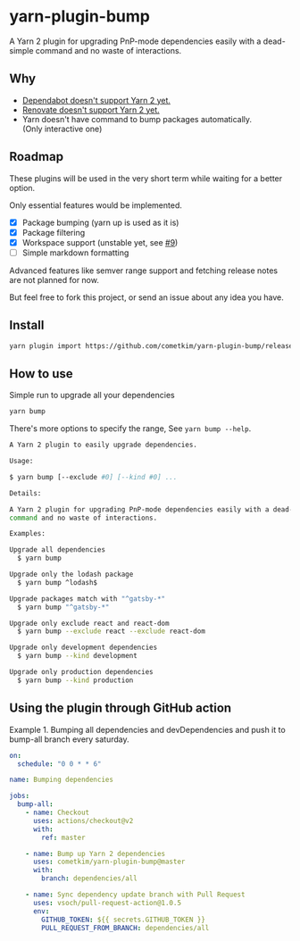 # yarn-plugin-bump

A Yarn 2 plugin for upgrading PnP-mode dependencies easily with a dead-simple command and no waste of interactions.

## Why

- [Dependabot doesn't support Yarn 2 yet.](https://github.com/dependabot/dependabot-core/issues/1297)
- [Renovate doesn't support Yarn 2 yet.](https://github.com/renovatebot/renovate/issues/5230)
- Yarn doesn't have command to bump packages automatically.\
  (Only interactive one)

## Roadmap

These plugins will be used in the very short term while waiting for a better option.

Only essential features would be implemented.

- [x] Package bumping (yarn up is used as it is)
- [x] Package filtering
- [x] Workspace support (unstable yet, see [#9](https://github.com/cometkim/yarn-plugin-bump/issues/9))
- [ ] Simple markdown formatting

Advanced features like semver range support and fetching release notes are not planned for now.

But feel free to fork this project, or send an issue about any idea you have.

## Install

```bash
yarn plugin import https://github.com/cometkim/yarn-plugin-bump/releases/download/v0.0.7/plugin-bump.js
```

## How to use

Simple run to upgrade all your dependencies

```bash
yarn bump
```

There's more options to specify the range, See `yarn bump --help`.

```bash
A Yarn 2 plugin to easily upgrade dependencies.

Usage:

$ yarn bump [--exclude #0] [--kind #0] ...

Details:

A Yarn 2 plugin for upgrading PnP-mode dependencies easily with a dead-simple
command and no waste of interactions.

Examples:

Upgrade all dependencies
  $ yarn bump

Upgrade only the lodash package
  $ yarn bump ^lodash$

Upgrade packages match with "^gatsby-*"
  $ yarn bump "^gatsby-*"

Upgrade only exclude react and react-dom
  $ yarn bump --exclude react --exclude react-dom

Upgrade only development dependencies
  $ yarn bump --kind development

Upgrade only production dependencies
  $ yarn bump --kind production
```

## Using the plugin through GitHub action

Example 1. Bumping all dependencies and devDependencies and push it to bump-all branch every saturday.

```yml
on:
  schedule: "0 0 * * 6"

name: Bumping dependencies

jobs:
  bump-all:
    - name: Checkout
      uses: actions/checkout@v2
      with:
        ref: master

    - name: Bump up Yarn 2 dependencies
      uses: cometkim/yarn-plugin-bump@master
      with:
        branch: dependencies/all

    - name: Sync dependency update branch with Pull Request
      uses: vsoch/pull-request-action@1.0.5
      env:
        GITHUB_TOKEN: ${{ secrets.GITHUB_TOKEN }}
        PULL_REQUEST_FROM_BRANCH: dependencies/all
```
